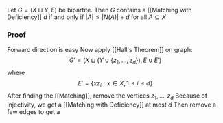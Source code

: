 Let $G=(X\sqcup Y,E)$ be bipartite. 
Then $G$ contains a [[Matching with Deficiency]] $d$ 
if and only if $\lvert A \rvert \leq \lvert N(A) \rvert+d$ for all $A\subseteq X$
### Proof
Forward direction is easy
Now apply [[Hall's Theorem]] on graph:
$$
G'=(X\sqcup(Y\cup \{ z_{1},\dots,z_{d} \}), E\cup E')
$$
where
$$
E'=\{ xz_{i} : x\in X, 1\leq i\leq d \}
$$
After finding the [[Matching]], remove the vertices $z_{1},\dots,z_{d}$
Because of injectivity, we get a [[Matching with Deficiency]] at most $d$
Then remove a few edges to get a 